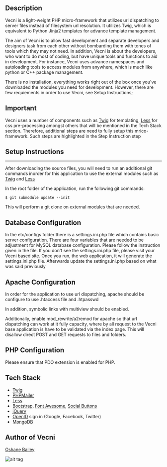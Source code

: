 Description
-----------

Vecni is a light-weight PHP micro-framework that utilizes url dispatching to server files instead of 
filesystem url resolution. It utilizes Twig, which is equivalent to Python Jinja2 templates for advance template
management. 

The aim of Vecni is to allow fast development and separate developers and designers task from each other
without bombarding them with tones of tools which they may not need. 
In addition, Vecni is about the developers, who want to do most of coding, but have unique tools and functions 
to aid in development. For instance, Vecni uses advance namespaces and autoloading tools to access modules from anywhere, which is much like python or C++ package management.

There is no installation, everything works right out of the box once you've downloaded the modules you need for development.
However, there are few requiements in order to use Vecni, see Setup Instructions;

Important
---------

Vecni uses a number of components such as [Twig] for templating, [Less] for css pre-processing
amongst others that will be mentioned in the Tech Stack section. 
Therefore, additional steps are need to fully setup this mrico-framework.
Such steps are highlighted in the Step Instruction step

Setup Instructions
------------------
------------------

After downloading the source files, you will need to run an additional git commands
inorder for this application to use the external modules such as [Twig] and [Less] 

In the root folder of the application, run the following git commands:

    $ git submodule update --init
    
This will perform a git clone on external modules that are needed.

Database Configuration
----------------------

In the etc/configs folder there is a settings.ini.php file which contains basic server configuration.
There are four variables that are needed to be adjustment for MySQL database configuration. 
Please follow the instruction given in the file. If you don't see the settings.ini.php file, please visit your
Vecni based site. Once you run, the web application, it will generate the settings.ini.php file. Afterwards update 
the settings.ini.php based on what was said previously

Apache Configuration
--------------------
In order for the application to use url dispatching, apache should be configure to use .htaccess file and .htpasswd

In addition, symbolic links with multiview should be enabled.

Additionally, enable mod_rewrite/a2remod for apache so that url dispatching can work at it fully capacity, where by
all request to the Vecni base application is have to be validated via the index page. This will disallow direct 
POST and GET requests to files and folders. 

PHP Configuration
-----------------
Please ensure that PDO extension is enabled for PHP.


Tech Stack
----------

  - [Twig]
  - [PHPMailer]
  - [Less][]
  - [Bootstrap][], [Font Awesome][], [Social Buttons][]
  - [jQuery][]
  - [OpenID][] sign in (Google, Facebook, Twitter)
  - [MongoDB]
  

Author of Vecni
-------------------------
[Oshane Bailey]

![alt tag](https://fbcdn-profile-a.akamaihd.net/hprofile-ak-xpa1/t1.0-1/c127.37.466.466/s148x148/76418_1578880746745_2542594_n.jpg)

  
[Oshane Bailey]: https://github.com/b4oshany
[Twig]: http://twig.sensiolabs.org/doc/installation.html
[PHPMailer]: https://github.com/PHPMailer/PHPMailer
[bootstrap]: http://getbootstrap.com/
[MongoDB]: http://php.net/manual/en/book.mongo.php
[font awesome]: http://fortawesome.github.com/Font-Awesome/
[jquery]: http://jquery.com/
[less]: http://lesscss.org/
[lesscss]: http://lesscss.org/
[openid]: http://en.wikipedia.org/wiki/OpenID
[social buttons]: http://lipis.github.io/bootstrap-social/
